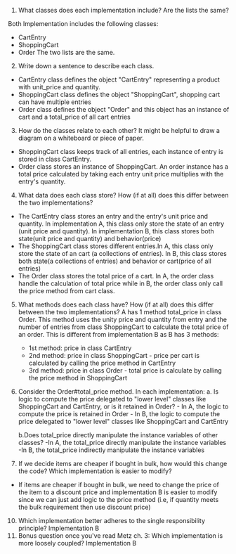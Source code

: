 1. What classes does each implementation include? Are the lists the same?

Both Implementation includes the following classes:
- CartEntry
- ShoppingCart
- Order
The two lists are the same.

2. Write down a sentence to describe each class.
- CartEntry class defines the object "CartEntry" representing a product with unit_price and quantity.
- ShoppingCart class defines the object "ShoppingCart", shopping cart can have multiple entries
- Order class defines the object "Order" and this object has an instance of cart and a total_price of all cart entries

3. How do the classes relate to each other? It might be helpful to draw a diagram on a whiteboard or piece of paper.
- ShoppingCart class keeps track of all entries, each instance of entry is stored in class CartEntry.
- Order class stores an instance of ShoppingCart. An order instance has a total price calculated by taking each entry unit price multiplies with the entry's quantity.

4. What data does each class store? How (if at all) does this differ between the two implementations?
- The CartEntry class stores an entry and the entry's unit price and quantity. In implementation A, this class only store the state of an entry (unit price and quantity). In implementation B, this class stores both state(unit price and quantity) and behavior(price)
- The ShoppingCart class stores different entries.In A, this class only store the state of an cart (a collections of entries). In B, this class stores both state(a collections of entries) and behavior or cart(price of all entries)
- The Order class stores the total price of a cart. In A, the order class handle the calculation of total price while in B, the order class only call the price method from cart class.


5. What methods does each class have? How (if at all) does this differ between the two implementations?
A has 1 method total_price in class Order. This method uses the unity price and quantity from entry and the number of entries from class ShoppingCart to calculate the total price of an order. This is different from implementation B as B has 3 methods: 
    - 1st method: price in class CartEntry
    - 2nd method: price in class ShoppingCart - price per cart is calculated by calling the price method in CartEntry
    - 3rd method: price in class Order - total price is calculate by calling the price method in ShoppingCart

6. Consider the Order#total_price method. In each implementation:
    a. Is logic to compute the price delegated to "lower level" classes like ShoppingCart and CartEntry, or is it retained in Order? 
        - In A, the logic to compute the price is retained in Order
        - In B, the logic to compute the price delegated to "lower level" classes like ShoppingCart and CartEntry

    b.Does total_price directly manipulate the instance variables of other classes?
        -In A, the total_price directly manipulate the instance variables
        -In B, the total_price indirectly manipulate the instance variables
9. If we decide items are cheaper if bought in bulk, how would this change the code? Which implementation is easier to modify?
- If items are cheaper if bought in bulk, we need to change the price of the item to a discount price and implementation B is easier to modify since we can just add logic to the price method (i.e, if quantity meets the bulk requirement then use discount price)
10. Which implementation better adheres to the single responsibility principle? Implementation B
11. Bonus question once you've read Metz ch. 3: Which implementation is more loosely coupled? Implementation B